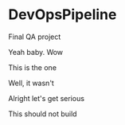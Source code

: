 # DevOpsPipeline
Final QA project 
 
 Yeah baby.
 Wow

 This is the one

 Well, it wasn't

 Alright let's get serious

 This should not build